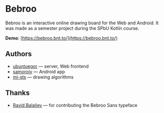 # Bebroo
Bebroo is an interactive online drawing board for the Web and Android.
It was made as a semester project during the SPbU Kotlin course.

**Demo**: [https://bebroo.bnt.to/](https://bebroo.bnt.to/)

## Authors
- [ubuntuegor](https://github.com/ubuntuegor) — server, Web frontend
- [samorojy](https://github.com/samorojy) — Android app
- [mi-sts](https://github.com/mi-sts) — drawing algorithms

## Thanks
- [Ravid Balaliev](https://www.instagram.com/ravidka2003/) — for contributing the Bebroo Sans typeface
